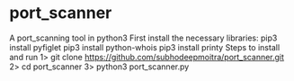 # port_scanner
A port_scanning tool in python3
First install the necessary libraries:
pip3 install pyfiglet
pip3 install python-whois
pip3 install printy
Steps to install and run
1> git clone https://github.com/subhodeepmoitra/port_scanner.git
2> cd port_scanner
3> python3 port_scanner.py

